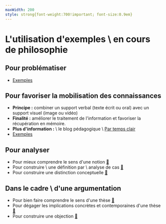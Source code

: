 ```yaml
---
maxWidth: 200
style: strong{font-weight:700!important; font-size:0.9em}
---
```


# L'utilisation d'exemples \\ en cours de philosophie

## Pour problématiser <!--fold-->
- [Exemples](https://eyssette.github.io/marp-slides/slides/2021-2022/formation-utilisation-exemples-cours-philosophie.html#15)

## Pour favoriser la mobilisation des connaissances <!--fold-->

- **Principe :** combiner un support verbal (texte écrit ou oral) avec un support visuel (image ou vidéo)
- **Finalité :** améliorer le traitement de l'information et favoriser la récupération en mémoire.
- **Plus d'information :** \\ le blog pédagogique \\ [Par temps clair](https://par-temps-clair.blogspot.com/search/?q=double+codage)
- [Exemples](https://eyssette.github.io/marp-slides/slides/2021-2022/formation-utilisation-exemples-cours-philosophie.html#6)

## Pour analyser <!--fold-->

- Pour mieux comprendre le sens d'une notion [:link:](https://eyssette.github.io/marp-slides/slides/2021-2022/formation-utilisation-exemples-cours-philosophie.html?f=1#44)
- Pour construire \\ une définition par \\ analyse de cas [:link:]()
- Pour construire une distinction conceptuelle [:link:](https://eyssette.github.io/marp-slides/slides/2021-2022/formation-utilisation-exemples-cours-philosophie.html#34)

## Dans le cadre \\ d'une argumentation <!--fold-->

- Pour bien faire comprendre le sens d'une thèse [:link:](https://eyssette.github.io/marp-slides/slides/2021-2022/formation-utilisation-exemples-cours-philosophie.html#62)
- Pour dégager les implications concrètes et contemporaines d'une thèse [:link:](https://eyssette.github.io/marp-slides/slides/2021-2022/formation-utilisation-exemples-cours-philosophie.html#67)
- Pour construire une objection [:link:](https://eyssette.github.io/marp-slides/slides/2021-2022/formation-utilisation-exemples-cours-philosophie.html#79)
